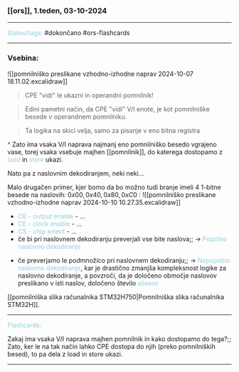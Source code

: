 ### [[ors]], 1.teden, 03-10-2024
---

<font color="#92cddc">Status/tags:</font> #dokončano #ors-flashcards 

---

### Vsebina:

![[pomnilniško preslikane vzhodno-izhodne naprav 2024-10-07 18.11.02.excalidraw]]

> CPE "vidi" le ukazni in operandni pomnilnik!

> Edini pametni način, da CPE "vidi" V/I enote, je kot pomnilniške besede v operandnem pomnilniku.

> Ta logika na skici velja, samo za pisanje v eno bitna registra

^ Zato ima vsaka V/I naprava najmanj eno pomnilniško besedo vgrajeno vase, torej vsaka vsebuje majhen [[pomnilnik]], do katerega dostopamo z *<font color="#92cddc">load</font>* in *<font color="#92cddc">store</font>* ukazi.

Nato pa z naslovnim dekodiranjem, neki neki...

Malo drugačen primer, kjer bomo da bo možno tudi branje imeli 4 1-bitne besede na naslovih: $0x00, 0x40, 0x80, 0xC0$ :
![[pomnilniško preslikane vzhodno-izhodne naprav 2024-10-10 10.27.35.excalidraw]]

- <font color="#92cddc">OE - output enable</font> - ...
- <font color="#92cddc">CE - clock enable</font> - ...
- <font color="#92cddc">CS - chip select</font> - ...
- če bi pri naslovnem dekodiranju preverjali vse bite naslova;; -> <font color="#92cddc">Popolno naslovno dekodiranje</font>
<!--SR:!2024-10-16,4,270-->
- če preverjamo le podmnožico pri naslovnem dekodiranju;; -> <font color="#92cddc">Nepopolno naslovno dekodiranje</font>, kar je drastično zmanjša kompleksnost logike za naslovno dekodiranje, a povzroči, da je določeno območje naslovov preslikano v isti naslov, določeno število <font color="#92cddc">aliasov</font>
<!--SR:!2024-10-26,11,270-->

[[pomnilniška slika računalnika STM32H750|Pomnilniška slika računalnika STM32H]].

---

<font color="#92cddc">Flashcards:</font>

Zakaj ima vsaka V/I naprava majhen pomnilnik in kako dostopamo do tega?;; Zato, ker le na tak način lahko CPE dostopa do njih (preko pomnilniških besed), to pa dela z load in store ukazi.
<!--SR:!2024-10-16,4,270-->

---
